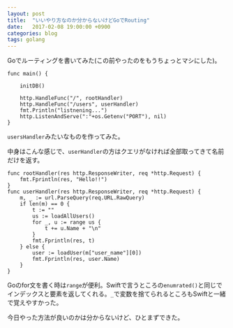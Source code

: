 ```yaml
---
layout: post
title:  "いいやり方なのか分からないけどGoでRouting"
date:   2017-02-08 19:00:00 +0900
categories: blog
tags: golang
---
```

Goでルーティングを書いてみた(この前やったのをもうちょっとマシにした)。

```golang
func main() {

	initDB()

	http.HandleFunc("/", rootHandler)
	http.HandleFunc("/users", userHandler)
	fmt.Println("listnening...")
	http.ListenAndServe(":"+os.Getenv("PORT"), nil)
}
```
`usersHandler`みたいなものを作ってみた。

中身はこんな感じで、`userHandler`の方はクエリがなければ全部取ってきて名前だけを返す。

```golang
func rootHandler(res http.ResponseWriter, req *http.Request) {
	fmt.Fprintln(res, "Hello!!")
}
func userHandler(res http.ResponseWriter, req *http.Request) {
	m, _ := url.ParseQuery(req.URL.RawQuery)
	if len(m) == 0 {
		t := ""
		us := loadAllUsers()
		for _, u := range us {
			t += u.Name + "\n"
		}
		fmt.Fprintln(res, t)
	} else {
		user := loadUser(m["user_name"][0])
		fmt.Fprintln(res, user.Name)
	}
}
```
Goのfor文を書く時は`range`が便利。Swiftで言うところの`enumrated()`と同じでインデックスと要素を返してくれる。`_`で変数を捨てられるところもSwiftと一緒で覚えやすかった。

今日やった方法が良いのかは分からないけど、ひとまずできた。